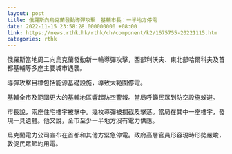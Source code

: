 ```yaml
---
layout: post
title: 俄羅斯向烏克蘭發動導彈攻擊　基輔市長：一半地方停電
date: 2022-11-15 23:58:28.000000000 +08:00
link: https://news.rthk.hk/rthk/ch/component/k2/1675755-20221115.htm
categories: rthk
---
```


俄羅斯當地周二向烏克蘭發動新一輪導彈攻擊，西部利沃夫、東北部哈爾科夫及首都基輔等多座主要城市遇襲。

導彈攻擊目標包括能源基礎設施，導致大範圍停電。

基輔全市及範圍更大的基輔地區響起防空警報。當局呼籲民眾到防空設施躲避。

市長說，兩座住宅樓宇被擊中。幾枚導彈被攔截及擊落。當局在其中一座樓宇，發現一具遺體。他又說，全市至少一半地方沒有電力供應。

烏克蘭電力公司宣布在首都和其他方緊急停電。政府高層官員形容現時形勢嚴峻，敦促民眾節約用電。
